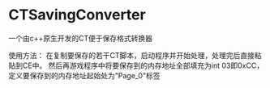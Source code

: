 # CTSavingConverter
一个由c++原生开发的CT便于保存格式转换器

使用方法：
在复制要保存的若干CT脚本，启动程序并开始处理，处理完后直接粘贴到CE中。
然后再游戏程序中将要保存到的内存地址全部填充为int 03即0xCC，定义要保存到的内存地址起始处为"Page_0"标签

